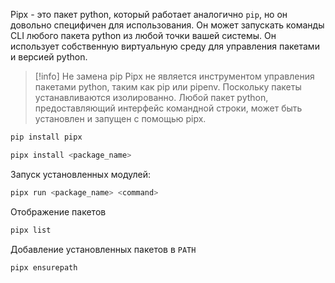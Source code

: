 Pipx - это пакет python, который работает аналогично `pip`, но он довольно специфичен для использования. Он может запускать команды CLI любого пакета python из любой точки вашей системы. Он использует собственную виртуальную среду для управления пакетами и версией python.

> [!info] Не замена pip
> Pipx не является инструментом управления пакетами python, таким как pip или pipenv. Поскольку пакеты устанавливаются изолированно. 
> Любой пакет python, предоставляющий интерфейс командной строки, может быть установлен и запущен с помощью pipx.

```bash
pip install pipx
```
```bash
pipx install <package_name>
```
Запуск установленных модулей:
```bash
pipx run <package_name> <command>
```
Отображение пакетов
```bash
pipx list
```
Добавление установленных пакетов в `PATH`
```bash
pipx ensurepath
```